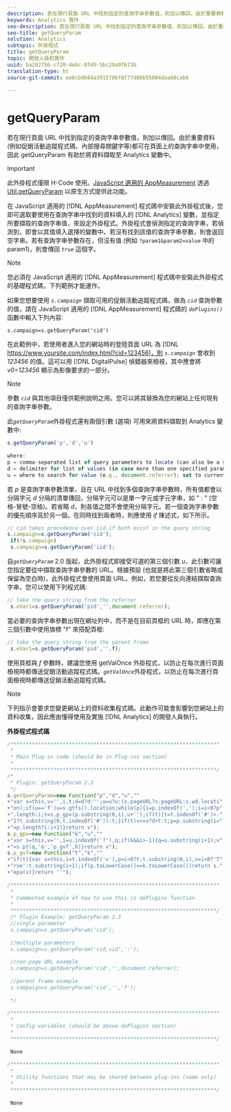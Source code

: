 ```yaml
---
description: 若在現行頁面 URL 中找到指定的查詢字串參數值，則加以傳回。由於重要資料 (例如促銷活動追蹤程式碼、內部搜尋關鍵字等)都可在頁面上的查詢字串中使用，因此   getQueryParam 有助於將資料擷取至 Analytics 變數中。
keywords: Analytics 實作
seo-description: 若在現行頁面 URL 中找到指定的查詢字串參數值，則加以傳回。由於重要資料 (例如促銷活動追蹤程式碼、內部搜尋關鍵字等)都可在頁面上的查詢字串中使用，因此   getQueryParam 有助於將資料擷取至 Analytics 變數中。
seo-title: getQueryParam
solution: Analytics
subtopic: 外掛程式
title: getQueryParam
topic: 開發人員和實作
uuid: ba202756-c728-4ebc-8fd9-5bc29a9f673b
translation-type: ht
source-git-commit: ee0cb9b64a3915786f8f77d80b55004daa68cab6

---
```



# getQueryParam

若在現行頁面 URL 中找到指定的查詢字串參數值，則加以傳回。由於重要資料 (例如促銷活動追蹤程式碼、內部搜尋關鍵字等)都可在頁面上的查詢字串中使用，因此   getQueryParam 有助於將資料擷取至 Analytics 變數中。

>[!IMPORTANT]
>
>此外掛程式僅限 H-Code 使用。[JavaScript 適用的 AppMeasurement](../../../implement/js-implementation/c-appmeasurement-js/appmeasure-mjs.md#concept_F3957D7093A94216BD79F35CFC1557E8) 透過 [Util.getQueryParam](../../../implement/js-implementation/util-getqueryparam.md#concept_763AD2621BB44A3990204BE72D3C9FA5) 以原生方式提供此功能。

在 JavaScript 適用的 [!DNL AppMeasurement] 程式碼中安裝此外掛程式後，您即可選取要使用在查詢字串中找到的資料填入的 [!DNL Analytics] 變數，並指定所要擷取的查詢字串值，來設定外掛程式。外掛程式會偵測指定的查詢字串，若偵測到，即會以其值填入選擇的變數中。若沒有找到該值的查詢字串參數，則會返回空字串。若有查詢字串參數存在，但沒有值 (例如 `?param1&param2=value` 中的 param1)，則會傳回 *`true`* 這個字。

>[!NOTE]
>
>您必須在 JavaScript 適用的 [!DNL AppMeasurement] 程式碼中安裝此外掛程式的基礎程式碼，下列範例才能運作。

如果您想要使用 *`s.campaign`* 擷取可用的促銷活動追蹤程式碼，做為 *`cid`* 查詢參數的值，請在 JavaScript 適用的 [!DNL AppMeasurement] 程式碼的 *`doPlugins()`* 函數中輸入下列內容:

`s.campaign=s.getQueryParam('cid')`

在此範例中，若使用者進入您的網站時的登陸頁面 URL 為 [!DNL https://www.yoursite.com/index.html?cid=123456]，則 *`s.campaign`* 會收到 *123456* 的值。這可以用 [!DNL DigitalPulse] 偵錯器來檢視，其中應會將 *v0=123456* 顯示為影像要求的一部分。

>[!NOTE]
>
>參數 *`cid`* 與其他項目僅供範例說明之用。您可以將其替換為您的網站上任何現有的查詢字串參數。

此&#x200B;*`getQueryParam`*&#x200B;外掛程式還有兩個引數 (選項) 可用來將資料擷取到 Analytics 變數中: 

```js
s.getQueryParam('p','d','u') 
 
where: 
p = comma-separated list of query parameters to locate (can also be a single value with no comma) 
d = delimiter for list of values (in case more than one specified parameter is found) 
u = where to search for value (e.g., document.referrer); set to current page URL by default
```

若 *p* 是查詢字串參數清單，且在 URL 中找到多個查詢字串參數時，所有值都會以分隔字元 *d* 分隔的清單傳回，分隔字元可以是單一字元或字元字串，如 " : " (空格-冒號-空格)。若省略 *d*，則各值之間不會使用分隔字元。若一個查詢字串參數的優先順序高於另一個，在同時找到兩者時，則應使用 *if* 陳述式，如下所示。

```js
// cid takes precedence over iid if both exist in the query string 
s.campaign=s.getQueryParam('cid'); 
 if(!s.campaign) 
 s.campaign=s.getQueryParam('iid'); 
```

自&#x200B;*`getQueryParam`* 2.0 版起，此外掛程式即接受可選的第三個引數 *u*，此引數可讓您指定要從中擷取查詢字串參數的 URL。根據預設 (也就是將此第三個引數省略或保留為空白時)，此外掛程式會使用頁面 URL。例如，若您要從反向連結擷取查詢字串，您可以使用下列程式碼:

```js
// take the query string from the referrer 
 s.eVar1=s.getQueryParam('pid','',document.referrer); 
```

當必要的查詢字串參數出現在網址列中，而不是在目前頁框的 URL 時，即應在第三個引數中使用旗標 "f" 來搭配頁框:

```js
// take the query string from the parent frame 
 s.eVar1=s.getQueryParam('pid','',f); 
```

使用頁框與 *f* 參數時，建議您使用 getValOnce 外掛程式，以防止在每次進行頁面檢視時都傳送促銷活動追蹤程式碼。*`getValOnce`*&#x200B;外掛程式，以防止在每次進行頁面檢視時都傳送促銷活動追蹤程式碼。

>[!NOTE]
>
>下列指示會要求您變更網站上的資料收集程式碼。此動作可能會影響到您網站上的資料收集，因此應由懂得使用及實施 [!DNL Analytics] 的開發人員執行。

**外掛程式程式碼**

```js
/******************************************************************** 
 * 
 * Main Plug-in code (should be in Plug-ins section) 
 * 
 *******************************************************************/ 
/* 
 * Plugin: getQueryParam 2.3 
 */ 
s.getQueryParam=new Function("p","d","u","" 
+"var s=this,v='',i,t;d=d?d:'';u=u?u:(s.pageURL?s.pageURL:s.wd.locati" 
+"on);if(u=='f')u=s.gtfs().location;while(p){i=p.indexOf(',');i=i<0?p" 
+".length:i;t=s.p_gpv(p.substring(0,i),u+'');if(t){t=t.indexOf('#')>-" 
+"1?t.substring(0,t.indexOf('#')):t;}if(t)v+=v?d+t:t;p=p.substring(i=" 
+"=p.length?i:i+1)}return v"); 
s.p_gpv=new Function("k","u","" 
+"var s=this,v='',i=u.indexOf('?'),q;if(k&&i>-1){q=u.substring(i+1);v" 
+"=s.pt(q,'&','p_gvf',k)}return v"); 
s.p_gvf=new Function("t","k","" 
+"if(t){var s=this,i=t.indexOf('='),p=i<0?t:t.substring(0,i),v=i<0?'T" 
+"rue':t.substring(i+1);if(p.toLowerCase()==k.toLowerCase())return s." 
+"epa(v)}return ''"); 
 
/******************************************************************** 
 * 
 * Commented example of how to use this is doPlugins function 
 * 
 *******************************************************************/ 
 /* Plugin Example: getQueryParam 2.3 
 //single parameter 
 s.campaign=s.getQueryParam('cid'); 
 
 //multiple parameters 
 s.campaign=s.getQueryParam('cid,sid',':'); 
 
 //non-page URL example 
 s.campaign=s.getQueryParam('cid','',document.referrer); 
 
 //parent frame example 
 s.campaign=s.getQueryParam('cid','','f'); 
 
 */ 
 
/******************************************************************** 
 * 
 * Config variables (should be above doPlugins section) 
 * 
 *******************************************************************/ 
 
 None 
 
/******************************************************************** 
 * 
 * Utility functions that may be shared between plug-ins (name only) 
 * 
 *******************************************************************/ 
  
 None
```

